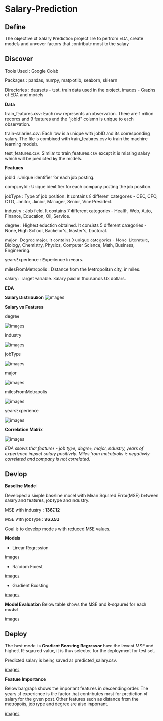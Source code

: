 # Salary-Prediction

## Define
The objective of Salary Prediction project are to perfrom EDA, create models and  uncover factors that contribute most to the salary

## Discover
Tools Used : Google Colab

Packages : pandas, numpy, matplotlib, seaborn, sklearn

Directories : datasets - test, train data used in the project, images - Graphs of EDA and models

**Data**

train_features.csv: Each row represents an observation. There are 1 milion records and 9 features and the "jobId" column is unique to each observation. 

train-salaries.csv: Each row is a unique  with jobID and its corresponding salary. The file is combined with train_features.csv to train the machine learning models.

test_features.csv: Similar to train_features.csv except it is missing salary which will be predicted by the models.  

**Features**

jobId : Unique identifier for each job posting.

companyId : Unique identifier for each company posting the job position.

jobType : Type of job position. It contains 8 different categories - CEO, CFO, CTO, Janitor, Junior, Manager, Senior, Vice President.

industry : Job field. It contains 7 different categories - Health, Web, Auto, Finance, Education, Oil, Service.
		   
degree : Highest eduction obtained. It consists 5 different categories - None, High School, Bachelor's, Master's, Doctoral.
		   
major : Degree major. It contains  9 unique categories - None, Literature, Biology, Chemistry, Physics, Computer Science, Math, Business, Engineering.
		   
yearsExperience : Experience in years.

milesFromMetropolis : Distance from the Metropolitan city, in miles. 

salary : Target variable. Salary paid in thousands US dollars. 

**EDA**

**Salary Distribution**
![images](https://github.com/min-tee/Salary-Prediction/blob/af47add8e46a1290d559eb301869e34444e0a52f/images/salary_dist.png)

**Salary vs Features**

 degree
 
![images](https://github.com/min-tee/Salary-Prediction/blob/fefa8e64c7f47780b179644c6d58ed239d627fe7/images/salary_vs_degree.PNG)


industry 

![images](https://github.com/min-tee/Salary-Prediction/blob/7d72c65bdc5dc89e21a373d1ccfc25d0256d9283/images/salary_vs_industry.png)


jobType

![images](https://github.com/min-tee/Salary-Prediction/blob/b5d44ee683a9e4d36b64b4e10ca2c99c860b2a7f/images/salary_vs_jobType.PNG)


major

![images](https://github.com/min-tee/Salary-Prediction/blob/b5d44ee683a9e4d36b64b4e10ca2c99c860b2a7f/images/salary_vs_major.PNG)


milesFromMetropolis

![images](https://github.com/min-tee/Salary-Prediction/blob/b5d44ee683a9e4d36b64b4e10ca2c99c860b2a7f/images/salary_vs_milesFromMetropolis.PNG)


yearsExperience

![images](https://github.com/min-tee/Salary-Prediction/blob/b5d44ee683a9e4d36b64b4e10ca2c99c860b2a7f/images/salary_vs_yearsExperience.PNG)



**Correlation Matrix**

![images](https://github.com/min-tee/Salary-Prediction/blob/3070bd2fc8c9481f9a3d85b2662c50ee73d049e6/images/correlationmatrix.png)


*EDA shows that features - job type, degree, major, industry, years of experience impact salary positively. Miles from metrolpolis is negatively correlated and company is not correlated.*


## Devlop


**Baseline Model**

Developed a simple baseline model with Mean Squared Error(MSE) between salary and features, jobType and industry. 

MSE with industry : **1367.12**

MSE with jobType : **963.93**

Goal is to develop models with reduced MSE values. 



**Models**
- Linear Regression

[images](https://github.com/min-tee/Salary-Prediction/blob/724859a7ff7b098ecfc8de97b0730725d750c125/images/lin_reg.png)


- Random Forest

[images](https://github.com/min-tee/Salary-Prediction/blob/724859a7ff7b098ecfc8de97b0730725d750c125/images/rf_reg.png)



- Gradient Boosting

[images](https://github.com/min-tee/Salary-Prediction/blob/724859a7ff7b098ecfc8de97b0730725d750c125/images/gb_reg.png)


**Model Evaluation**
Below table shows the MSE and R-sqaured for each model. 

[images](https://github.com/min-tee/Salary-Prediction/blob/81acaafb04c1274c58c8a8fb80c07efcd9b7ff58/images/models_mse_r2.PNG)


## Deploy
The best model is **Gradient Boosting Regressor** have the lowest MSE and highest R-sqaured value, it is thus selected for the deployment for test set. 

Predicted salary is being saved as predicted_salary.csv. 

[images](https://github.com/min-tee/Salary-Prediction/blob/81acaafb04c1274c58c8a8fb80c07efcd9b7ff58/images/predicted_salaries.PNG)



**Feature Importance**

Below bargraph shows the important features in descending order. The years of experience is the factor that contributes most for prediction of salary for the given post. Other features such as distance from the metropolis, job type and degree are also important. 

[images](https://github.com/min-tee/Salary-Prediction/blob/81acaafb04c1274c58c8a8fb80c07efcd9b7ff58/images/feature_importance.png)


